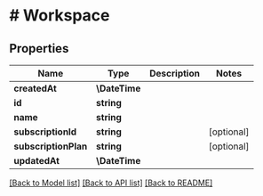 # # Workspace

## Properties

Name | Type | Description | Notes
------------ | ------------- | ------------- | -------------
**createdAt** | **\DateTime** |  |
**id** | **string** |  |
**name** | **string** |  |
**subscriptionId** | **string** |  | [optional]
**subscriptionPlan** | **string** |  | [optional]
**updatedAt** | **\DateTime** |  |

[[Back to Model list]](../../README.md#models) [[Back to API list]](../../README.md#endpoints) [[Back to README]](../../README.md)
